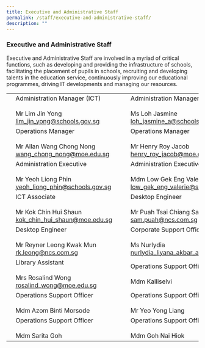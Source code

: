 ```yaml
---
title: Executive and Administrative Staff
permalink: /staff/executive-and-administrative-staff/
description: ""
---
```

### Executive and Administrative Staff

Executive and Administrative Staff are involved in a myriad of critical functions, such as developing and providing the infrastructure of schools, facilitating the placement of pupils in schools, recruiting and developing talents in the education service, continuously improving our educational programmes, driving IT developments and managing our resources.

|  	|  	|  	|  	|  	|
|---	|---	|---	|---	|---	|
| 	| Administration Manager (ICT)<br><br>Mr Lim Jin Yong<br>lim_jin_yong@schools.gov.sg 	|  	|  	| Administration Manager<br><br>Ms Loh Jasmine<br>loh_jasmine_a@schools.gov.sg 	 	|
| 	| Operations Manager<br><br>Mr Allan Wang Chong Nong<br>wang_chong_nong@moe.edu.sg 	|   	| 	| Operations Manager<br><br>Mr Henry Roy Jacob<br>henry_roy_jacob@moe.edu.sg 	|
|	| Administration Executive<br><br>Mr Yeoh Liong Phin<br>yeoh_liong_phin@schools.gov.sg 	|   	|	| Administration Executive<br><br>Mdm Low Gek  Eng Valerie<br>low_gek_eng_valerie@schools.gov.sg 	|
|  	| ICT Associate<br><br>Mr Kok Chin Hui Shaun<br>kok_chin_hui_shaun@moe.edu.sg 	|   	|  	| Desktop Engineer<br><br>Mr Puah Tsai Chiang Sam<br>sam.puah@ncs.com.sg 	|
|  	| Desktop Engineer<br><br>Mr Reyner Leong Kwak Mun<br>rk.leong@ncs.com.sg |||Corporate Support Officer<br><br>Ms Nurlydia<br>nurlydia_liyana_akbar_ali@moe.edu.sg 	| |	| Corporate Support Officer<br>Mdm Evelyn Tan<br><br>evelyn_tan_puay_fong@moe.edu.sg 	|
|  	| Library Assistant<br><br>Mrs Rosalind Wong<br>rosalind_wong@moe.edu.sg 	|   	| 	| Operations Support Officer<br><br>Mdm Kalliselvi 	|
|	| Operations Support Officer<br><br>Mdm Azom Binti Morsode 	|   	| 	| Operations Support Officer<br><br>Mr Yeo Yong Liang 	|
|  	| Operations Support Officer<br><br>Mdm Sarita Goh 	|   	|   	| Operations Support Officer<br><br>Mdm Goh Nai Hiok 	|